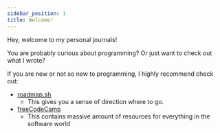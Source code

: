 ```yaml
---
sidebar_position: 1
title: Welcome!
---
```


Hey, welcome to my personal journals!

You are probably curious about programming? Or just want to check out what I wrote?

If you are new or not so new to programming, I highly recommend check out:

- [roadmap.sh](https://roadmap.sh/)
  - This gives you a sense of direction where to go.
- [freeCodeCamp](https://www.freecodecamp.org/)
  - This contains massive amount of resources for everything in the software world
